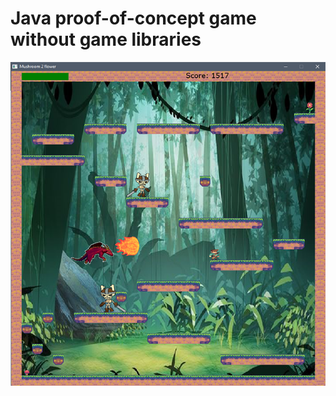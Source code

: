 # Java proof-of-concept game without game libraries
<img src="https://github.com/fhansen1/xgame/blob/master/java-game.png" title="Screenshot" alt="Screenshot">
